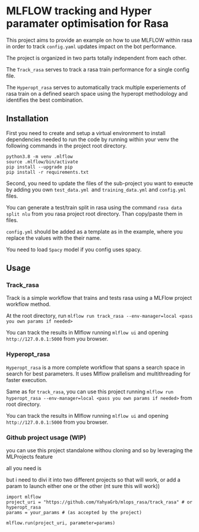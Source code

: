 # MLFLOW tracking and Hyper paramater optimisation for Rasa

This project aims to provide an example on how to use MLFLOW within rasa in order to track `config.yaml` updates impact on the bot performance.

The project is organized in two parts totally independent from each other.

The `Track_rasa` serves to track a rasa train performance for a single config file.

The `Hyperopt_rasa` serves to automatically track multiple experiements of rasa train on a defined search space using the hyperopt methodology and identifies the best combination.

## Installation

First you need to create and setup a virtual environment to install dependencies needed to run the code by running within your venv the following commands in the project root directory.

```
python3.8 -m venv .mlflow 
source .mlflow/bin/activate
pip install --upgrade pip
pip install -r requirements.txt
```

Second, you need to update the files of the sub-project you want to exeucte by adding you own `test_data.yml `and `training_data.yml` and `config.yml` files.

You can generate a test/train split in rasa using the command `rasa data split nlu` from you rasa project root directory. Than copy/paste them in files.

`config.yml` should be added as a template as in the example, where you replace the values with the their name.

You need to load `Spacy` model if you config uses spacy.

## Usage

### Track_rasa

Track is a simple workflow that trains and tests rasa using a MLFlow project workflow method.

At the root directory, run `mlflow run track_rasa --env-manager=local <pass you own params if needed>`

You can track the results in Mlflow running `mlflow ui` and opening `http://127.0.0.1:5000` from you browser.

### Hyperopt_rasa

`Hyperopt_rasa` is a more complete workflow that spans a search space in search for best parameters. It uses Mlflow prallelism and multithreading for faster execution.

Same as for `track_rasa`, you can use this project running `mlflow run hyperopt_rasa --env-manager=local <pass you own params if needed>` from root directory.

You can track the results in Mlflow running `mlflow ui` and opening `http://127.0.0.1:5000` from you browser.

### Github project usage (WIP)

you can use this project standalone withou cloning and so by leveraging the MLProjects feature

all you need is

but i need to divi it into two different projects so that will work, or add a param to launch either one or the other (nt sure this will work))

```
import mlflow
project_uri = "https://github.com/YahyaGrb/mlops_rasa/track_rasa" # or hyperopt_rasa
params = your_params # (as accepted by the project)

mlflow.run(project_uri, parameter=params)

```
